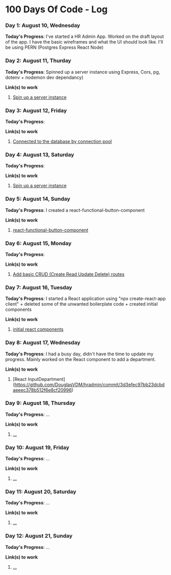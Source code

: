 # 100 Days Of Code - Log


### Day 1: August 10, Wednesday

**Today's Progress**: I've started a HR Admin App. Worked on the draft layout of the app. I have the basic wireframes and what the UI should look like. I'll be using PERN (Postgres Express React Node)


### Day 2: August 11, Thurday

**Today's Progress**: Spinned up a server instance using Express, Cors, pg, dotenv + nodemon dev dependancy)


**Link(s) to work**
1. [Spin up a server instance](https://github.com/DouglasVDM/hradmin/commit/75ce5a93396cb5e52d31c6c9582624500e19f731)


### Day 3: August 12, Friday

**Today's Progress**: 

**Link(s) to work**
1. [Connected to the database by connection pool](https://github.com/DouglasVDM/hradmin/commit/75ce5a93396cb5e52d31c6c9582624500e19f731)


### Day 4: August 13, Saturday

**Today's Progress**: 

**Link(s) to work**
1. [Spin up a server instance](https://github.com/DouglasVDM/hradmin/commit/75ce5a93396cb5e52d31c6c9582624500e19f731)


### Day 5: August 14, Sunday

**Today's Progress**: I created a react-functional-button-component

**Link(s) to work**
1. [react-functional-button-component](https://github.com/DouglasVDM/react-functional-button-component)


### Day 6: August 15, Monday

**Today's Progress**: 

**Link(s) to work**
1. [Add basic CRUD (Create Read Update Delete) routes](https://github.com/DouglasVDM/hradmin/commit/406c8dd38456a667ed5bbb7f8d3b691b5a444acb)


### Day 7: August 16, Tuesday

**Today's Progress**: I started a React application using "npx create-react-app client" + deleted some of the unwanted boilerplate code + created initial components

**Link(s) to work**
1. [initial react components](https://github.com/DouglasVDM/hradmin/commit/2fa586176b79857ede6b9cabd4d551d6af968a22)


### Day 8: August 17, Wednesday

**Today's Progress**: I had a busy day, didn't have the time to update my progress. Mainly worked on the React component to add a department.

**Link(s) to work**
1. [React InputDepartment] (https://github.com/DouglasVDM/hradmin/commit/3d3efec97bb23dcbdaeeec378b512f6e8cf20996)


### Day 9: August 18, Thursday

**Today's Progress**: ...

**Link(s) to work**
1. [...](...)


### Day 10: August 19, Friday

**Today's Progress**: ...

**Link(s) to work**
1. [...](...)


### Day 11: August 20, Saturday

**Today's Progress**: ...

**Link(s) to work**
1. [...](...)


### Day 12: August 21, Sunday

**Today's Progress**: ...

**Link(s) to work**
1. [...](...)
